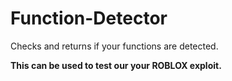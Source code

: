 # Function-Detector

Checks and returns if your functions are detected.

**This can be used to test our your ROBLOX exploit.**

